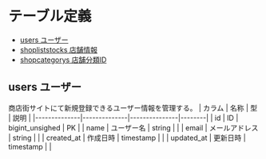 # テーブル定義

 - [users ユーザー](#users-ユーザー)
 - [shopliststocks 店舗情報](#shopliststocks-店舗情報)
 - [shopcategorys 店舗分類ID](#shopcategorys-店舗分類ID)

## users ユーザー

商店街サイトにて新規登録できるユーザー情報を管理する。
| カラム       | 名称         | 型            | 説明   |
|--------------|--------------|---------------|--------|
| id           | ID           | bigint_unsighed | PK     |
| name         | ユーザー名    | string        |        |
| email        | メールアドレス | string        |        |
| created_at   | 作成日時     | timestamp     |        |
| updated_at   | 更新日時     | timestamp     |        |
